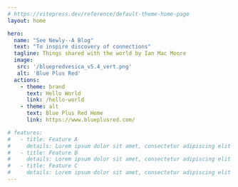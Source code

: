 ```yaml
---
# https://vitepress.dev/reference/default-theme-home-page
layout: home

hero:
  name: "See Newly--A Blog"
  text: "To inspire discovery of connections"
  tagline: Things shared with the world by Ian Mac Moore 
  image:
   src: '/bluepredvesica_v5.4_vert.png'
   alt: 'Blue Plus Red'
  actions:
    - theme: brand
      text: Hello World
      link: /hello-world
    - theme: alt
      text: Blue Plus Red Home
      link: https://www.blueplusred.com/

# features:
#   - title: Feature A
#     details: Lorem ipsum dolor sit amet, consectetur adipiscing elit
#   - title: Feature B
#     details: Lorem ipsum dolor sit amet, consectetur adipiscing elit
#   - title: Feature C
#     details: Lorem ipsum dolor sit amet, consectetur adipiscing elit
---
```


